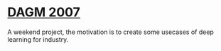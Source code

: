 # [DAGM 2007](http://resources.mpi-inf.mpg.de/conferences/dagm/2007/prizes.html)
A weekend project, the motivation is to create some usecases of deep learning for industry. 
